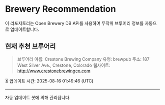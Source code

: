 # Brewery Recommendation

이 리포지토리는 Open Brewery DB API를 사용하여 무작위 브루어리 정보를 자동으로 업데이트합니다.

## 현재 추천 브루어리
> 브루어리 이름: Crestone Brewing Company
유형: brewpub
주소: 187 West Silver Ave., Crestone, Colorado
웹사이트: http://www.crestonebrewingco.com

⏳ 업데이트 시간: 2025-08-16 01:49:46 (UTC)

---
자동 업데이트 봇에 의해 관리됩니다.